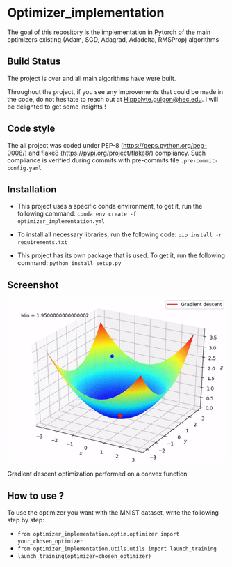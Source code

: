 # Optimizer_implementation

The goal of this repository is the implementation in Pytorch of the main optimizers existing (Adam, SGD, Adagrad, Adadelta, RMSProp) algorithms

## Build Status

The project is over and all main algorithms have were built.

Throughout the project, if you see any improvements that could be made in the code, do not hesitate to reach out at
Hippolyte.guigon@hec.edu. I will be delighted to get some insights !

## Code style

The all project was coded under PEP-8 (https://peps.python.org/pep-0008/) and flake8 (https://pypi.org/project/flake8/) compliancy. Such compliance is verified during commits with pre-commits file ```.pre-commit-config.yaml```

## Installation

* This project uses a specific conda environment, to get it, run the following command: ```conda env create -f optimizer_implementation.yml```

* To install all necessary libraries, run the following code: ```pip install -r requirements.txt```

* This project has its own package that is used. To get it, run the following command: ```python install setup.py```

## Screenshot

![Adam optimization](ressources/Adam.gif)

Gradient descent optimization performed on a convex function

## How to use ?

To use the optimizer you want with the MNIST dataset, write the following step by step: 

* ```from optimizer_implementation.optim.optimizer import your_chosen_optimizer```
* ```from optimizer_implementation.utils.utils import launch_training```
* ```launch_training(optimizer=chosen_optimizer)```
